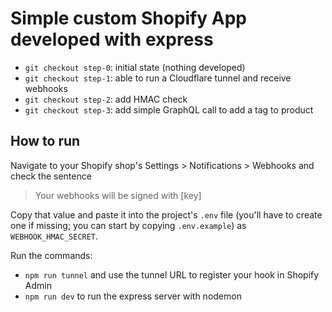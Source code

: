 # Simple custom Shopify App developed with express
- `git checkout step-0`: initial state (nothing developed)
- `git checkout step-1`: able to run a Cloudflare tunnel and receive webhooks
- `git checkout step-2`: add HMAC check
- `git checkout step-3`: add simple GraphQL call to add a tag to product

## How to run
Navigate to your Shopify shop's Settings > Notifications > Webhooks and check
the sentence
> Your webhooks will be signed with [key]

Copy that value and paste it into the project's `.env` file (you'll have to
create one if missing; you can start by copying `.env.example`) as
`WEBHOOK_HMAC_SECRET`.

Run the commands:
- `npm run tunnel` and use the tunnel URL to register your hook in Shopify Admin
- `npm run dev` to run the express server with nodemon
